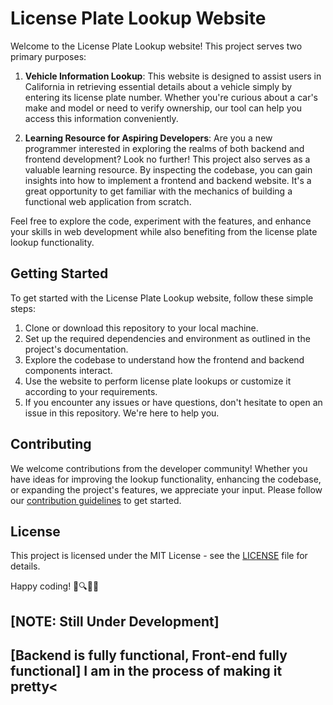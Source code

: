 # License Plate Lookup Website

Welcome to the License Plate Lookup website! This project serves two primary purposes:

1. **Vehicle Information Lookup**: This website is designed to assist users in California in retrieving essential details about a vehicle simply by entering its license plate number. Whether you're curious about a car's make and model or need to verify ownership, our tool can help you access this information conveniently.

2. **Learning Resource for Aspiring Developers**: Are you a new programmer interested in exploring the realms of both backend and frontend development? Look no further! This project also serves as a valuable learning resource. By inspecting the codebase, you can gain insights into how to implement a frontend and backend website. It's a great opportunity to get familiar with the mechanics of building a functional web application from scratch.

Feel free to explore the code, experiment with the features, and enhance your skills in web development while also benefiting from the license plate lookup functionality.

## Getting Started

To get started with the License Plate Lookup website, follow these simple steps:

1. Clone or download this repository to your local machine.
2. Set up the required dependencies and environment as outlined in the project's documentation.
3. Explore the codebase to understand how the frontend and backend components interact.
4. Use the website to perform license plate lookups or customize it according to your requirements.
5. If you encounter any issues or have questions, don't hesitate to open an issue in this repository. We're here to help you.

## Contributing

We welcome contributions from the developer community! Whether you have ideas for improving the lookup functionality, enhancing the codebase, or expanding the project's features, we appreciate your input. Please follow our [contribution guidelines](CONTRIBUTING.md) to get started.

## License

This project is licensed under the MIT License - see the [LICENSE](LICENSE) file for details.



Happy coding! 🚗🔍👨‍💻


<h2>[NOTE: Still Under Development]</h2>
<h2>[Backend is fully functional, Front-end fully functional] I am in the process of making it pretty<</h2>
